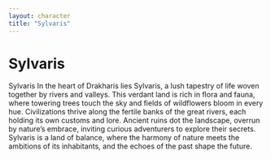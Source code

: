 ```yaml
---
layout: character
title: "Sylvaris"
---
```

# Sylvaris
Sylvaris In the heart of Drakharis lies Sylvaris, a lush tapestry of life woven together by rivers and valleys. This verdant land is rich in flora and fauna, where towering trees touch the sky and fields of wildflowers bloom in every hue. Civilizations thrive along the fertile banks of the great rivers, each holding its own customs and lore. Ancient ruins dot the landscape, overrun by nature’s embrace, inviting curious adventurers to explore their secrets. Sylvaris is a land of balance, where the harmony of nature meets the ambitions of its inhabitants, and the echoes of the past shape the future. 